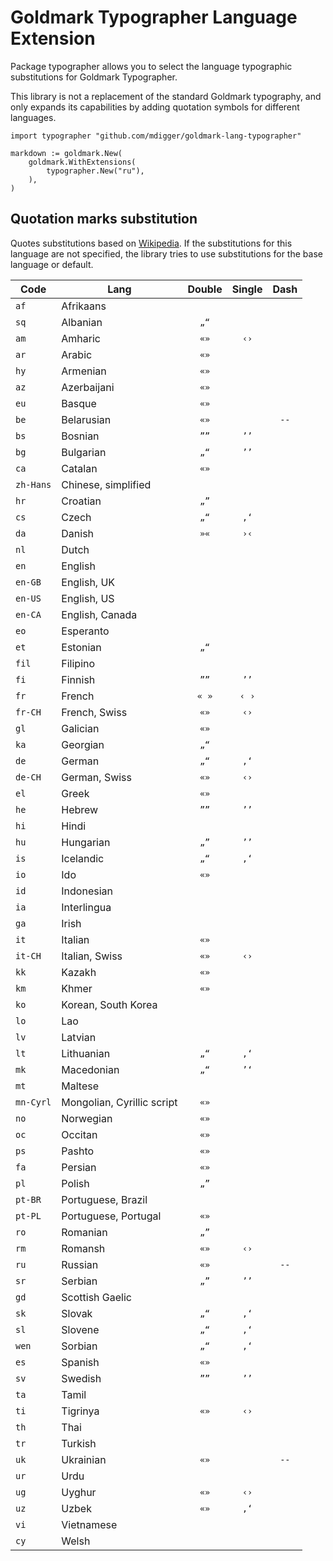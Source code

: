 # Goldmark Typographer Language Extension

Package typographer allows you to select the language typographic substitutions 
for Goldmark Typographer.

This library is not a replacement of the standard Goldmark typography, and only 
expands its capabilities by adding quotation symbols for different languages.

```golang
import typographer "github.com/mdigger/goldmark-lang-typographer"

markdown := goldmark.New(
    goldmark.WithExtensions(
        typographer.New("ru"),
    ),
)
```

## Quotation marks substitution

Quotes substitutions based on [Wikipedia](https://en.wikipedia.org/wiki/Quotation_mark). 
If the substitutions for this language are not specified, the library tries to 
use substitutions for the base language or default.

| Code      | Lang                       | Double | Single | Dash |
|-----------|----------------------------|:------:|:------:|:----:|
| `af`      | Afrikaans                  |        |        |      |
| `sq`      | Albanian                   |  `„“`  |        |      |
| `am`      | Amharic                    |  `«»`  |  `‹›`  |      |
| `ar`      | Arabic                     |  `«»`  |        |      |
| `hy`      | Armenian                   |  `«»`  |        |      |
| `az`      | Azerbaijani                |  `«»`  |        |      |
| `eu`      | Basque                     |  `«»`  |        |      |
| `be`      | Belarusian                 |  `«»`  |        | `--` |
| `bs`      | Bosnian                    |  `””`  |  `’’`  |      |
| `bg`      | Bulgarian                  |  `„“`  |  `’’`  |      |
| `ca`      | Catalan                    |  `«»`  |        |      |
| `zh-Hans` | Chinese, simplified        |        |        |      |
| `hr`      | Croatian                   |  `„”`  |        |      |
| `cs`      | Czech                      |  `„“`  |  `‚‘`  |      |
| `da`      | Danish                     |  `»«`  |  `›‹`  |      |
| `nl`      | Dutch                      |        |        |      |
| `en`      | English                    |        |        |      |
| `en-GB`   | English, UK                |        |        |      |
| `en-US`   | English, US                |        |        |      |
| `en-CA`   | English, Canada            |        |        |      |
| `eo`      | Esperanto                  |        |        |      |
| `et`      | Estonian                   |  `„“`  |        |      |
| `fil`     | Filipino                   |        |        |      |
| `fi`      | Finnish                    |  `””`  |  `’’`  |      |
| `fr`      | French                     | `« »`  | `‹ ›`  |      |
| `fr-CH`   | French, Swiss              |  `«»`  |  `‹›`  |      |
| `gl`      | Galician                   |  `«»`  |        |      |
| `ka`      | Georgian                   |  `„“`  |        |      |
| `de`      | German                     |  `„“`  |  `‚‘`  |      |
| `de-CH`   | German, Swiss              |  `«»`  |  `‹›`  |      |
| `el`      | Greek                      |  `«»`  |        |      |
| `he`      | Hebrew                     |  `””`  |  `’’`  |      |
| `hi`      | Hindi                      |        |        |      |
| `hu`      | Hungarian                  |  `„”`  |  `’’`  |      |
| `is`      | Icelandic                  |  `„“`  |  `‚‘`  |      |
| `io`      | Ido                        |  `«»`  |        |      |
| `id`      | Indonesian                 |        |        |      |
| `ia`      | Interlingua                |        |        |      |
| `ga`      | Irish                      |        |        |      |
| `it`      | Italian                    |  `«»`  |        |      |
| `it-CH`   | Italian, Swiss             |  `«»`  |  `‹›`  |      |
| `kk`      | Kazakh                     |  `«»`  |        |      |
| `km`      | Khmer                      |  `«»`  |        |      |
| `ko`      | Korean, South Korea        |        |        |      |
| `lo`      | Lao                        |        |        |      |
| `lv`      | Latvian                    |        |        |      |
| `lt`      | Lithuanian                 |  `„“`  |  `‚‘`  |      |
| `mk`      | Macedonian                 |  `„“`  |  `’‘`  |      |
| `mt`      | Maltese                    |        |        |      |
| `mn-Cyrl` | Mongolian, Cyrillic script |  `«»`  |        |      |
| `no`      | Norwegian                  |  `«»`  |        |      |
| `oc`      | Occitan                    |  `«»`  |        |      |
| `ps`      | Pashto                     |  `«»`  |        |      |
| `fa`      | Persian                    |  `«»`  |        |      |
| `pl`      | Polish                     |  `„”`  |        |      |
| `pt-BR`   | Portuguese, Brazil         |        |        |      |
| `pt-PL`   | Portuguese, Portugal       |  `«»`  |        |      |
| `ro`      | Romanian                   |  `„”`  |        |      |
| `rm`      | Romansh                    |  `«»`  |  `‹›`  |      |
| `ru`      | Russian                    |  `«»`  |        | `--` |
| `sr`      | Serbian                    |  `„”`  |  `’’`  |      |
| `gd`      | Scottish Gaelic            |        |        |      |
| `sk`      | Slovak                     |  `„“`  |  `‚‘`  |      |
| `sl`      | Slovene                    |  `„“`  |  `‚‘`  |      |
| `wen`     | Sorbian                    |  `„“`  |  `‚‘`  |      |
| `es`      | Spanish                    |  `«»`  |        |      |
| `sv`      | Swedish                    |  `””`  |  `’’`  |      |
| `ta`      | Tamil                      |        |        |      |
| `ti`      | Tigrinya                   |  `«»`  |  `‹›`  |      |
| `th`      | Thai                       |        |        |      |
| `tr`      | Turkish                    |        |        |      |
| `uk`      | Ukrainian                  |  `«»`  |        | `--` |
| `ur`      | Urdu                       |        |        |      |
| `ug`      | Uyghur                     |  `«»`  |  `‹›`  |      |
| `uz`      | Uzbek                      |  `«»`  |  `‚‘`  |      |
| `vi`      | Vietnamese                 |        |        |      |
| `cy`      | Welsh                      |        |        |      |
